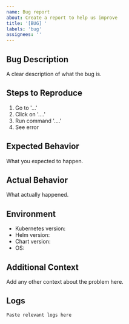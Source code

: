 ```yaml
---
name: Bug report
about: Create a report to help us improve
title: '[BUG] '
labels: 'bug'
assignees: ''
---
```


## Bug Description

A clear description of what the bug is.

## Steps to Reproduce

1. Go to '...'
2. Click on '....'
3. Run command '....'
4. See error

## Expected Behavior

What you expected to happen.

## Actual Behavior

What actually happened.

## Environment

- Kubernetes version:
- Helm version:
- Chart version:
- OS:

## Additional Context

Add any other context about the problem here.

## Logs

```
Paste relevant logs here
```
